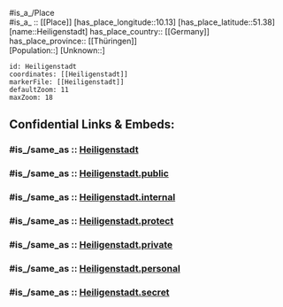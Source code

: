 ﻿---
confidential: public
isDeleted: false
location:
- 51.38
- 10.13
mapmarker: city
mapzoom:
- 7
- 12
SpocWebEntityId: 30850
tags:
- geo/City
type: City
---

#is_a_/Place  
#is_a_ :: [[Place]] 
[has_place_longitude::10.13] 
[has_place_latitude::51.38] 
[name::Heiligenstadt] 
has_place_country:: [[Germany]]  
has_place_province:: [[Thüringen]]  
[Population::] 
[Unknown::] 


```leaflet
id: Heiligenstadt
coordinates: [[Heiligenstadt]] 
markerFile: [[Heiligenstadt]] 
defaultZoom: 11 
maxZoom: 18
```


## Confidential Links & Embeds: 

### #is_/same_as :: [Heiligenstadt](/_Standards/Earth/Continent/Europe/Europe~Central/Germany/Germany~East/Thüringen/counties~TH/Eichsfeld/cities~Eichsfeld/Heilbad_Heiligenstadt/City/Heiligenstadt.md) 

### #is_/same_as :: [Heiligenstadt.public](/_public/Earth/Continent/Europe/Europe~Central/Germany/Germany~East/Thüringen/counties~TH/Eichsfeld/cities~Eichsfeld/Heilbad_Heiligenstadt/City/Heiligenstadt.public.md) 

### #is_/same_as :: [Heiligenstadt.internal](/_internal/Earth/Continent/Europe/Europe~Central/Germany/Germany~East/Thüringen/counties~TH/Eichsfeld/cities~Eichsfeld/Heilbad_Heiligenstadt/City/Heiligenstadt.internal.md) 

### #is_/same_as :: [Heiligenstadt.protect](/_protect/Earth/Continent/Europe/Europe~Central/Germany/Germany~East/Thüringen/counties~TH/Eichsfeld/cities~Eichsfeld/Heilbad_Heiligenstadt/City/Heiligenstadt.protect.md) 

### #is_/same_as :: [Heiligenstadt.private](/_private/Earth/Continent/Europe/Europe~Central/Germany/Germany~East/Thüringen/counties~TH/Eichsfeld/cities~Eichsfeld/Heilbad_Heiligenstadt/City/Heiligenstadt.private.md) 

### #is_/same_as :: [Heiligenstadt.personal](/_personal/Earth/Continent/Europe/Europe~Central/Germany/Germany~East/Thüringen/counties~TH/Eichsfeld/cities~Eichsfeld/Heilbad_Heiligenstadt/City/Heiligenstadt.personal.md) 

### #is_/same_as :: [Heiligenstadt.secret](/_secret/Earth/Continent/Europe/Europe~Central/Germany/Germany~East/Thüringen/counties~TH/Eichsfeld/cities~Eichsfeld/Heilbad_Heiligenstadt/City/Heiligenstadt.secret.md)

